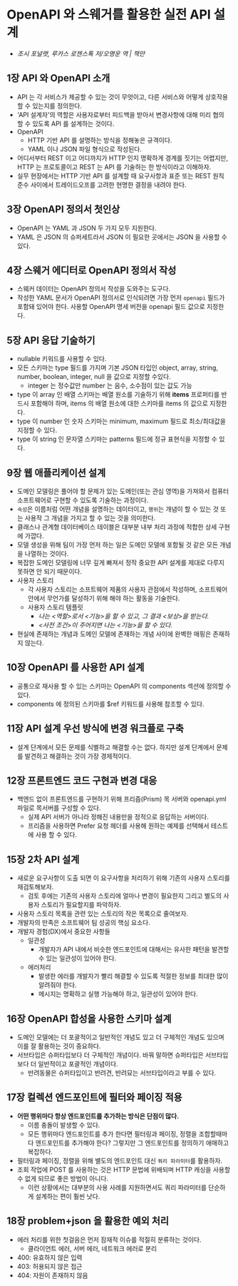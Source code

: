 # OpenAPI 와 스웨거를 활용한 실전 API 설계

- *조시 포널랫, 루카스 로젠스톡 저/오명운 역 | 책만*

## 1장 API 와 OpenAPI 소개

- API 는 각 서비스가 제공할 수 있는 것이 무엇이고, 다른 서비스와 어떻게 상호작용할 수 있는지를 정의한다.
- 'API 설계자'의 역할은 사용자로부터 피드백을 받아서 변경사항에 대해 미리 협의 할 수 있도록 API 를 설계하는 것이다.
- OpenAPI
  - HTTP 기반 API 를 설명하는 방식을 정해놓은 규격이다.
  - YAML 이나 JSON 파일 형식으로 작성된다.
- 어디서부터 REST 이고 어디까지가 HTTP 인지 명확하게 경계를 짓기는 어렵지만, HTTP 는 프로토콜이고 REST 는 API 를 기술하는 한 방식이라고 이해하자.
- 실무 현장에서는 HTTP 기반 API 를 설계할 때 요구사항과 표준 또는 REST 원칙 준수 사이에서 트레이드오프를 고려한 현명한 결정을 내려야 한다.

## 3장 OpenAPI 정의서 첫인상

- OpenAPI 는 YAML 과 JSON 두 가지 모두 지원한다.
- YAML 은 JSON 의 슈퍼세트라서 JSON 이 필요한 곳에서는 JSON 을 사용할 수 있다.

## 4장 스웨거 에디터로 OpenAPI 정의서 작성

- 스웨커 데이터는 OpenAPI 정의서 작성을 도와주는 도구다.
- 작성한 YAML 문서가 OpenAPI 정의서로 인식되려면 가장 먼저 `openapi` 필드가 포함돼 있어야 한다. 사용할 OpenAPI 명세 버전을 openapi 필드 값으로 지정한다.

## 5장 API 응답 기술하기

- nullable 키워드를 사용할 수 있다.
- 모든 스키마는 type 필드를 가지며 기본 JSON 타입인 object, array, string, number, boolean, integer, null 을 값으로 지정할 수있다.
  - integer 는 정수값만 number 는 음수, 소수점이 있는 값도 가능
- type 이 array 인 배열 스키마는 배열 원소를 기술하기 위해 **items** 프로퍼티를 반드시 포함해야 하며, items 의 배열 원소에 대한
  스키마를 items 의 값으로 지정한다.
- type 이 number 인 숫자 스키마는 minimum, maximum 필드로 최소/최대값을 지정할 수 있다.
- type 이 string 인 문자열 스키마는 patterns 필드에 정규 표현식을 지정할 수 있다.

## 9장 웹 애플리케이션 설계

- 도메인 모델링은 풀어야 할 문제가 있는 도메인(또는 관심 영역)을 가져와서 컴퓨터 소프트웨어로 구현할 수 있도록 기술하는 과정이다.
- `속성`은 이름처럼 어떤 개념을 설명하는 데이터이고, `행위`는 개념이 할 수 있는 것 또는 사용작 그 개념을 가지고 할 수 있는 것을 의미한다.
- 클래스나 관계형 데이터베이스 테이블은 대부분 내부 처리 과정에 적합한 상세 구현에 가깝다.
- 모델 생성을 위해 팀이 가장 먼저 하는 일은 도메인 모델에 포함될 것 같은 모든 개념을 나열하는 것이다.
- 복잡한 도메인 모델링에 너무 깊게 빠져서 정작 중요한 API 설계를 제대로 다루지 못하면 안 되기 때문이다.
- 사용자 스토리
  - 각 사용자 스토리는 소프트웨어 제품의 사용자 관점에서 작성하며, 소프트웨어 안에서 무언가를 달성하기 위해 해야 하는 활동을 기술한다.
  - 사용자 스토리 템플릿
    - *나는 <역할>로서 <기능>을 할 수 있고, 그 결과 <보상>을 받는다.*
    - *<사전 조건>이 주어지면 나는 <기능>을 할 수 있다.*
- 현실에 존재하는 개념과 도메인 모델에 존재하는 개념 사이에 완벽한 매핑은 존재하지 않는다.

## 10장 OpenAPI 를 사용한 API 설계

- 공통으로 재사용 할 수 있는 스키마는 OpenAPI 의 components 섹션에 정의할 수 있다.
- components 에 정의된 스키마를 $ref 키워드를 사용해 참조할 수 있다.

## 11장 API 설계 우선 방식에 변경 워크플로 구축

- 설계 단계에서 모든 문제를 식별하고 해결할 수는 없다. 하지만 설계 단계에서 문제를 발견하고 해결하는 것이 가장 경제적이다.

## 12장 프론트엔드 코드 구현과 변경 대응

- 백엔드 없이 프론트엔드를 구현하기 위해 프리즘(Prism) 목 서버와 openapi.yml 파일로 목서버를 구성할 수 있다.
  - 실제 API 서버가 아니라 정해진 내용만을 정적으로 응답하는 서버이다.
  - 프리즘을 사용하면 Prefer 요청 헤더를 사용해 원하는 예제를 선택해서 테스트에 사용 할 수 있다.

## 15장 2차 API 설계

- 새로운 요구사항이 도출 되면 이 요구사항을 처리하기 위해 기존의 사용자 스토리를 재검토해보자.
  - 검토 후에는 기존의 사용자 스토리에 얼마나 변경이 필요한지 그리고 별도의 사용자 스토리가 필요할지를 파악하자.
- 사용자 스토리 목록을 관련 있는 스토리의 작은 목록으로 줄여보자.
- 개발자의 만족은 소프트웨어 팀 성공의 핵심 요소다.
- 개발자 경험(DX)에서 중요한 사항들
  - 일관성
    - 개발자가 API 내에서 비슷한 엔드포인트에 대해서는 유사한 패턴을 발견할 수 있는 일관성이 있어야 한다.
  - 에러처리
    - 발생한 에러를 개발자가 빨리 해결할 수 있도록 적절한 정보를 최대한 많이 알려줘야 한다.
    - 메시지는 명확하고 실행 가능해야 하고, 일관성이 있어야 한다.

## 16장 OpenAPI 합성을 사용한 스키마 설계

- 도메인 모델에는 더 포괄적이고 일반적인 개념도 있고 더 구체적인 개념도 있으며 이를 잘 활용하는 것이 중요하다.
- 서브타입은 슈퍼타입보다 더 구체적인 개념이다. 바꿔 말하면 슈퍼타입은 서브타입보다 더 일반적이고 포괄적인 개념이다.
  - 반려동물은 슈퍼타입이고 반려견, 반려묘는 서브타입이라고 부를 수 있다.

## 17장 컬렉션 엔드포인트에 필터와 페이징 적용

- **어떤 행위마다 항상 엔드포인트를 추가하는 방식은 단점이 많다.**
  - 이름 충돌이 발생할 수 있다.
  - 모든 행위마다 엔드포인트를 추가 한다면 필터링과 페이징, 정렬을 조합할때마다 엔드포인트를 추가해야 한다? 그렇지만 그 엔드포인트를 정의하기 애매하고 복잡하다.
- 필터링과 페이징, 정렬을 위해 별도의 엔드포인트 대신 `쿼리 파라미터`를 활용하자.
- 조회 작업에 POST 를 사용하는 것은 HTTP 문법에 위배되며 HTTP 캐싱을 사용할 수 없게 되므로 좋은 방법이 아니다.
  - 이런 상황에서는 대부분의 사용 사례를 지원하면서도 쿼리 파라미터를 단순하게 설계하는 편이 훨씬 낫다.

## 18장 problem+json 을 활용한 예외 처리

- 에러 처리를 위한 첫걸음은 먼저 잠재적 이슈를 적절히 분류하는 것이다.
  - 클라이언트 에러, 서버 에러, 네트워크 에러로 분리
- 400: 유효하지 않은 입력
- 403: 허용되지 않은 접근
- 404: 자원이 존재하지 않음

